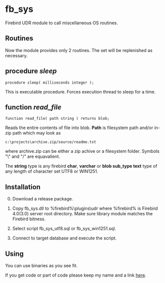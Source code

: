 # fb_sys
Firebird UDR module to call miscellaneous OS routines.

## Routines

Now the module provides only 2 routines. The set will be replenished as necessary.

## procedure *sleep*

    procedure sleep( milliseconds integer );

This is executable procedure. Forces execution thread to sleep for a time. 


## function *read_file*

    function read_file( path string ) returns blob;

Reads the entire contents of file into blob. **Path** is filesystem path and/or in-zip path which may look as

    c:\projects\archive.zip/source/readme.txt

where archive.zip can be either a zip achive or a filesystem folder. Symbols "\\" and "/" are equavalient.

The **string** type is any firebird **char**, **varchar** or **blob sub_type text** type of any length of character set UTF8 or WIN1251.   
    

## Installation


0. Download a release package.

1. Copy fb_sys.dll to %firebird%\plugins\udr
   where %firebird% is Firebird 4.0(3.0) server root directory.
   Make sure library module matches the Firebird bitness.

2. Select script fb_sys_utf8.sql or fb_sys_win1251.sql.

3. Connect to target database and execute the script.


## Using

You can use binaries as you see fit.

If you get code or part of code please keep my name and a link [here](https://github.com/shalamyansky/fb_sys).   
